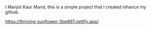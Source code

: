 I Manjot Kaur Mand, this is a simple project that I created inhance my github.

https://thriving-sunflower-3be697.netlify.app/
